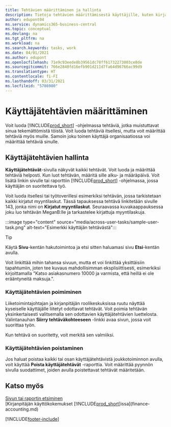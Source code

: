 ```yaml
---
title: Tehtävien määrittäminen ja hallinta
description: Tietoja tehtävien määrittämisestä käyttäjille, kuten kirjanpitäjälle, Business Centralissa sekä tehtävien poiminnasta ja suorittamisesta.
author: edupont04
ms.service: dynamics365-business-central
ms.topic: conceptual
ms.devlang: na
ms.tgt_pltfrm: na
ms.workload: na
ms.search.keywords: tasks, work
ms.date: 04/01/2021
ms.author: edupont
ms.openlocfilehash: 71e9c93eede8b39561dc78ff61732273003ce8de
ms.sourcegitcommit: 766e2840fd16efb901d211d7fa64d96766ac99d9
ms.translationtype: HT
ms.contentlocale: fi-FI
ms.lasthandoff: 03/31/2021
ms.locfileid: "5786980"
---
```

# <a name="define-user-tasks"></a>Käyttäjätehtävien määrittäminen

Voit luoda [!INCLUDE[prod_short](includes/prod_short.md)] -ohjelmassa tehtäviä, jotka muistuttavat sinua tekemättömistä töistä. Voit luoda tehtäviä itsellesi, mutta voit määrittää tehtäviä myös muille. Samoin joku toinen käyttäjä organisaatiossa voi määrittää tehtäviä sinulle.  

## <a name="managing-user-tasks"></a>Käyttäjätehtävien hallinta

**Käyttäjätehtävät**-sivulla näkyvät kaikki tehtävät. Voit luoda ja määrittää tehtäviä helposti. Kun luot tehtävän, määritä sille alku- ja määräpäivä. Voit lisätä linkin sivulle tai raporttiin [!INCLUDE[prod_short](includes/prod_short.md)] -ohjelmassa, jossa käyttäjän on suoritettava työ.  

Voit luoda itsellesi tai työtoverillesi esimerkiksi tehtävän, jossa tarkistetaan kaikki kirjatut myyntilaskut. Tässä tapauksessa tehtävä linkitetään sivulle 143, jonka nimi on **Kirjatut myyntilaskut**. Seuraavassa kuvakaappauksessa joku luo tehtävän MeganB:lle ja tarkastelee kirjattuja myyntilaskuja.  

:::image type="content" source="media/across-user-tasks/sample-user-task.png" alt-text="Esimerkki käyttäjän tehtävästä":::

> [!TIP]  
> Käytä **Sivu**-kentän hakutoimintoa ja etsi sitten haluamasi sivu **Etsi**-kentän avulla.  
>
> Voit linkittää mihin tahansa sivuun, mutta et voi linkittää yksittäisiin tapahtumiin, joten tee kuvaus mahdollisimman eksplisiittisesti, esimerkiksi kirjoittamalla "Katso asiakasnumero 10000 ja varmista, että heillä ei ole erääntyneitä maksuja.".

### <a name="picking-up-user-tasks"></a>Käyttäjätehtävien poimiminen

Liiketoimintajohtajan ja kirjanpitäjän roolikeskuksissa ruutu näyttää kyseiselle käyttäjälle liitetyt odottavat tehtävät. Voit poimia tehtävän yksinkertaisesti valitsemalla sen odottavien käyttäjätehtävien luettelosta. Valintanauhan **Siirry tehtäväkohteeseen** -linkki avaa sivun, jossa voit suorittaa työn.  

Kun tehtävä on suoritetty, voit merkitä sen valmiiksi.  

### <a name="deleting-user-tasks"></a>Käyttäjätehtävien poistaminen

Jos haluat poistaa kaikki tai osan käyttäjätehtävistä joukkotoiminnon avulla, voit käyttää **Poista käyttäjätehtävät** -raporttia. Voit määrittää pyynnön sivulla suodattimet, joiden avulla poistettavat tehtävät määritetään.  

## <a name="see-also"></a>Katso myös

[Sivun tai raportin etsiminen](ui-search.md)  
[Kirjanpitäjän käyttökokemukset [!INCLUDE[prod_short](includes/prod_short.md)]issa](finance-accounting.md)  


[!INCLUDE[footer-include](includes/footer-banner.md)]